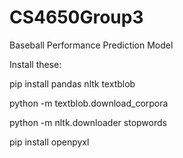 # CS4650Group3

Baseball Performance Prediction Model

Install these:

pip install pandas nltk textblob

python -m textblob.download_corpora

python -m nltk.downloader stopwords

pip install openpyxl
